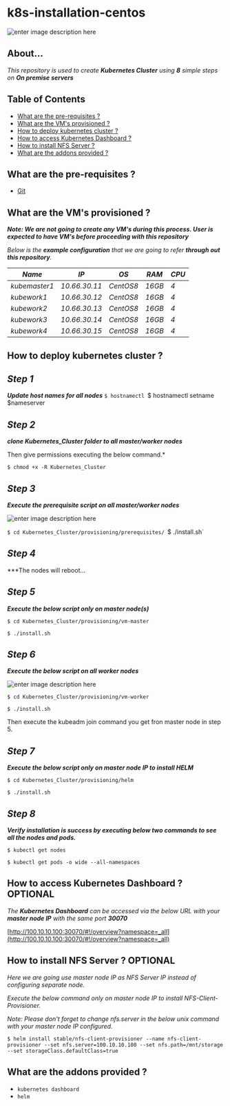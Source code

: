 # k8s-installation-centos
![enter image description here](https://lh3.googleusercontent.com/XLVR6VqsqNEAjfIBec5vSu1ke5e1U7fLGuKvCWZP8R-zsG_9eZRtP8VO4dBVkBPqwEt6WVDp-VQuww)
## About...

*This repository is used to create ***Kubernetes Cluster*** using **8** simple steps on ***On premise servers**** 


## Table of Contents

* [What are the pre-requisites ?](#pre-requisites)
* [What are the VM's provisioned ?](#configuration)
* [How to deploy kubernetes cluster ?](#deploy)
* [How to access Kubernetes Dashboard ?](#dashboard)
* [How to install NFS Server ?](#addons)
* [What are the addons provided ?](#addons)


<a id="pre-requisites"></a>
## What are the pre-requisites ?
* [Git](https://git-scm.com/downloads "Git")


<a id="configuration"></a>
## What are the VM's provisioned ?

***Note: We are not going to create any VM's during this process. User is expected to have VM's before proceeding with this repository***

*Below is the ***example configuration*** that we are going to refer ***through out this repository***.*

*Name*|*IP*|*OS*|*RAM*|*CPU*|
|----|----|----|----|----|
*kubemaster1*   |*10.66.30.11*|*CentOS8*|*16GB* |*4*|
*kubework1*     |*10.66.30.12*|*CentOS8*|*16GB*|*4*|
*kubework2*     |*10.66.30.13*|*CentOS8*|*16GB*|*4*|
*kubework3*     |*10.66.30.14*|*CentOS8*|*16GB*|*4*|
*kubework4*     |*10.66.30.15*|*CentOS8*|*16GB*|*4*|


<a id="deploy"></a>
## How to deploy kubernetes cluster ?

## ***Step 1***

***Update host names for all nodes***
`$ hostnamectl
`$ hostnamectl setname $nameserver


## ***Step 2***

***clone Kubernetes_Cluster folder to all master/worker nodes***

Then give permissions executing the below command.*

`$ chmod +x -R Kubernetes_Cluster` 


## ***Step 3***

***Execute the prerequisite script on all master/worker nodes***

![enter image description here](https://lh3.googleusercontent.com/ilOz9uQHxUPmMM1JKlg3uBHZoBFWsFkHdUu2gsxwJe679fwDgPQHdZ-vhHiNbrMJaPAJCxva8LYGqg)

 `$ cd Kubernetes_Cluster/provisioning/prerequisites/
 `$ ./install.sh`


## ***Step 4***

***The nodes will reboot...

## ***Step 5***

***Execute the below script only on master node(s)***

`$ cd Kubernetes_Cluster/provisioning/vm-master`

`$ ./install.sh`


## ***Step 6***

***Execute the below script on all worker nodes***

![enter image description here](https://lh3.googleusercontent.com/uz3dGNIXtUP9sFZNrDE3EOLbRjh7j96hIa1_g_Uf7bu23DEvn-phgyaP3QVzWGbI0EtlvWW9IS6nNQ)

`$ cd Kubernetes_Cluster/provisioning/vm-worker`

`$ ./install.sh`

Then execute the kubeadm join command you get fron master node in step 5.

## ***Step 7***

***Execute the below script only on master node IP to install HELM***

`$ cd Kubernetes_Cluster/provisioning/helm`

`$ ./install.sh`

## ***Step 8***
***Verify installation is success by executing below two commands to see all the nodes and pods.***

`$ kubectl get nodes`

`$ kubectl get pods -o wide --all-namespaces`


<a id="dashboard"></a>

## How to access Kubernetes Dashboard ? OPTIONAL

*The ***Kubernetes Dashboard*** can be accessed via the below URL with your ***master node IP*** with the same port ***30070****

[http://100.10.10.100:30070/#!/overview?namespace=_all](http://100.10.10.100:30070/#!/overview?namespace=_all)


<a id="nfs-configuration"></a>

## How to install NFS Server ? OPTIONAL


*Here we are going use master node IP as NFS Server IP instead of configuring separate node.*

*Execute the below command only on master node IP to install NFS-Client-Provisioner.*

*Note: Please don't forget to change nfs.server in the below unix command with your master node IP configured.*


`$ helm install stable/nfs-client-provisioner --name nfs-client-provisioner --set nfs.server=100.10.10.100 --set nfs.path=/mnt/storage --set storageClass.defaultClass=true`

<a id="addons"></a>
## What are the addons provided ?
* `kubernetes dashboard`
* `helm`
